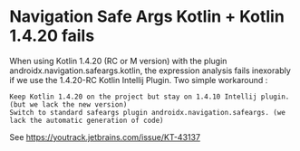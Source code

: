 # Navigation Safe Args Kotlin + Kotlin 1.4.20 fails

When using Kotlin 1.4.20 (RC or M version) with the plugin androidx.navigation.safeargs.kotlin, the expression analysis fails inexorably if we use the 1.4.20-RC Kotlin Intellij Plugin.
Two simple workaround :

    Keep Kotlin 1.4.20 on the project but stay on 1.4.10 Intellij plugin. (but we lack the new version)
    Switch to standard safeargs plugin androidx.navigation.safeargs. (we lack the automatic generation of code)


See
https://youtrack.jetbrains.com/issue/KT-43137